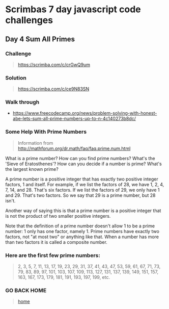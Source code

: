 # Scrimbas 7 day javascript code challenges

## Day 4 Sum All Primes

### Challenge
> https://scrimba.com/c/crGwQ9um

### Solution
> https://scrimba.com/c/ce9N83SN

### Walk through
- https://www.freecodecamp.org/news/problem-solving-with-honest-abe-lets-sum-all-prime-numbers-up-to-n-4c140273b8dc/

### Some Help With Prime Numbers
> Information from http://mathforum.org/dr.math/faq/faq.prime.num.html

What is a prime number?  How can you find prime numbers?  What's the 'Sieve of Eratosthenes'?  How can you decide if a number is prime?  What's the largest known prime?

A prime number is a positive integer that has exactly two positive integer factors, 1 and itself. For example, if we list the factors of 28, we have 1, 2, 4, 7, 14, and 28. That's six factors. If we list the factors of 29, we only have 1 and 29. That's two factors. So we say that 29 is a prime number, but 28 isn't.

Another way of saying this is that a prime number is a positive integer that is not the product of two smaller positive integers.

Note that the definition of a prime number doesn't allow 1 to be a prime number: 1 only has one factor, namely 1. Prime numbers have exactly two factors, not "at most two" or anything like that. When a number has more than two factors it is called a composite number.

### Here are the first few prime numbers:
> 2, 3, 5, 7, 11, 13, 17, 19, 23, 29, 31, 37, 41, 43, 47, 53, 59, 61, 67, 71, 73, 79, 83, 89, 97, 101, 103, 107, 109, 113, 127, 131, 137, 139, 149, 151, 157, 163, 167, 173, 179, 181, 191, 193, 197, 199, etc.


### GO BACK HOME
> [home](../readme.md)